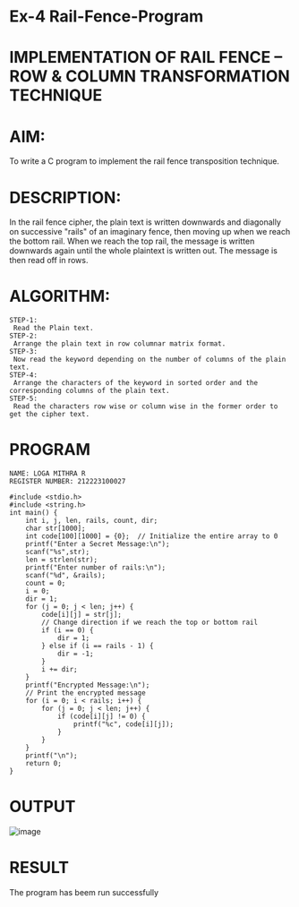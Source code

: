 # Ex-4 Rail-Fence-Program

# IMPLEMENTATION OF RAIL FENCE – ROW & COLUMN TRANSFORMATION TECHNIQUE

# AIM:

To write a C program to implement the rail fence transposition technique.

# DESCRIPTION:

In the rail fence cipher, the plain text is written downwards and diagonally on successive "rails" of an imaginary fence, then moving up when we reach the bottom rail. When we reach the top rail, the message is written downwards again until the whole plaintext is written out. The message is then read off in rows.

# ALGORITHM:
```
STEP-1:
 Read the Plain text.
STEP-2:
 Arrange the plain text in row columnar matrix format.
STEP-3:
 Now read the keyword depending on the number of columns of the plain text.
STEP-4:
 Arrange the characters of the keyword in sorted order and the corresponding columns of the plain text.
STEP-5:
 Read the characters row wise or column wise in the former order to get the cipher text.
```
# PROGRAM
```
NAME: LOGA MITHRA R
REGISTER NUMBER: 212223100027

#include <stdio.h>
#include <string.h>
int main() {
    int i, j, len, rails, count, dir;
    char str[1000];
    int code[100][1000] = {0};  // Initialize the entire array to 0
    printf("Enter a Secret Message:\n");
    scanf("%s",str);
    len = strlen(str);
    printf("Enter number of rails:\n");
    scanf("%d", &rails);
    count = 0;
    i = 0;
    dir = 1;  
    for (j = 0; j < len; j++) {
        code[i][j] = str[j];
        // Change direction if we reach the top or bottom rail
        if (i == 0) {
            dir = 1;
        } else if (i == rails - 1) {
            dir = -1;
        }
        i += dir;
    }
    printf("Encrypted Message:\n");
    // Print the encrypted message
    for (i = 0; i < rails; i++) {
        for (j = 0; j < len; j++) {
            if (code[i][j] != 0) {
                printf("%c", code[i][j]);
            }
        }
    }
    printf("\n");
    return 0;
}
```
# OUTPUT

![image](https://github.com/user-attachments/assets/d2e353c1-eb09-4e71-b548-c1874a2dbd6e)

# RESULT
The program has beem run successfully
